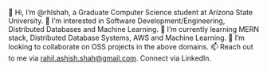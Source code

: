 👋 Hi, I’m @rhlshah, a Graduate Computer Science student at Arizona State University.
👀 I’m interested in Software Development/Engineering, Distributed Databases and Machine Learning.
🌱 I’m currently learning MERN stack, Distributed Database Systems, AWS and Machine Learning.
💞️ I’m looking to collaborate on OSS projects in the above domains.
📫 Reach out to me via rahil.ashish.shah@gmail.com. Connect via LinkedIn.
